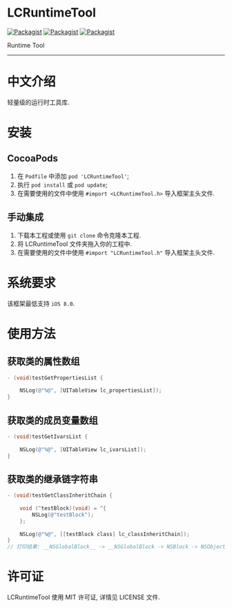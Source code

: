 # LCRuntimeTool

[![Packagist](https://img.shields.io/badge/license-MIT-brightgreen.svg)](https://github.com/Little-Captain/LCRuntimeTool/blob/master/LICENSE)
[![Packagist](https://img.shields.io/badge/platform-iOS-brightgreen.svg)](https://github.com/Little-Captain/LCRuntimeTool/blob/master/README.md)
[![Packagist](https://img.shields.io/badge/pod-0.0.1-brightgreen.svg)](https://github.com/Little-Captain/LCRuntimeTool/blob/master/README.md)

Runtime Tool

---

# 中文介绍
轻量级的运行时工具库.

# 安装
## CocoaPods
1. 在 `Podfile` 中添加 `pod 'LCRuntimeTool'`;
2. 执行 `pod install` 或 `pod update`;
3. 在需要使用的文件中使用 `#import <LCRuntimeTool.h>` 导入框架主头文件.

## 手动集成
1. 下载本工程或使用 `git clone` 命令克隆本工程.
2. 将 LCRuntimeTool 文件夹拖入你的工程中.
3. 在需要使用的文件中使用 `#import "LCRuntimeTool.h"` 导入框架主头文件.

# 系统要求
该框架最低支持 `iOS 8.0`.

# 使用方法
## 获取类的属性数组

```objective-c
- (void)testGetPropertiesList {
    
    NSLog(@"%@", [UITableView lc_propertiesList]);
}
```

## 获取类的成员变量数组

```objective-c
- (void)testGetIvarsList {
    
    NSLog(@"%@", [UITableView lc_ivarsList]);
}
```

## 获取类的继承链字符串

```objective-c
- (void)testGetClassInheritChain {
    
    void (^testBlock)(void) = ^{
        NSLog(@"testBlock");
    };
    
    NSLog(@"%@", [[testBlock class] lc_classInheritChain]);
}
// 打印结果: __NSGlobalBlock__ -> __NSGlobalBlock -> NSBlock -> NSObject
```

# 许可证
LCRuntimeTool 使用 MIT 许可证, 详情见 LICENSE 文件.

